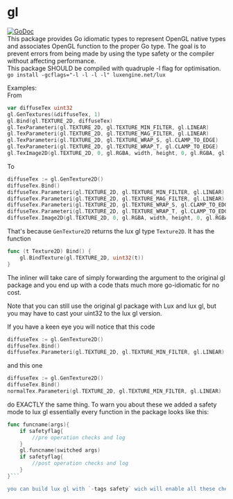 # gl  
[![GoDoc](https://godoc.org/github.com/luxengine/gl?status.svg)](https://godoc.org/github.com/luxengine/gl)  
This package provides Go idiomatic types to represent OpenGL native types and associates OpenGL function to the proper Go type. The goal is to prevent errors from being made by using the type safety or the compiler without affecting performance.  
This package SHOULD be compiled with quadruple -l flag for optimisation.  
`go install -gcflags="-l -l -l -l" luxengine.net/lux`

Examples:  
From
```Go
var diffuseTex uint32
gl.GenTextures(&diffuseTex, 1)
gl.Bind(gl.TEXTURE_2D, diffuseTex)
gl.TexParameteri(gl.TEXTURE_2D, gl.TEXTURE_MIN_FILTER, gl.LINEAR)
gl.TexParameteri(gl.TEXTURE_2D, gl.TEXTURE_MAG_FILTER, gl.LINEAR)
gl.TexParameteri(gl.TEXTURE_2D, gl.TEXTURE_WRAP_S, gl.CLAMP_TO_EDGE)
gl.TexParameteri(gl.TEXTURE_2D, gl.TEXTURE_WRAP_T, gl.CLAMP_TO_EDGE)
gl.TexImage2D(gl.TEXTURE_2D, 0, gl.RGBA, width, height, 0, gl.RGBA, gl.UNSIGNED_BYTE, nil)
```
To
```Go
diffuseTex := gl.GenTexture2D()
diffuseTex.Bind()
diffuseTex.Parameteri(gl.TEXTURE_2D, gl.TEXTURE_MIN_FILTER, gl.LINEAR)
diffuseTex.Parameteri(gl.TEXTURE_2D, gl.TEXTURE_MAG_FILTER, gl.LINEAR)
diffuseTex.Parameteri(gl.TEXTURE_2D, gl.TEXTURE_WRAP_S, gl.CLAMP_TO_EDGE)
diffuseTex.Parameteri(gl.TEXTURE_2D, gl.TEXTURE_WRAP_T, gl.CLAMP_TO_EDGE)
diffuseTex.Image2D(gl.TEXTURE_2D, 0, gl.RGBA, width, height, 0, gl.RGBA, gl.UNSIGNED_BYTE, nil)
```
That's because `GenTexture2D` returns the lux gl type `Texture2D`. It has the function
```Go
func (t Texture2D) Bind() {
	gl.BindTexture(gl.TEXTURE_2D, uint32(t))
}
```
The inliner will take care of simply forwarding the argument to the original gl package and you end up with a code thats much more go-idiomatic for no cost.

Note that you can still use the original gl package with Lux and lux gl, but you may have to cast your uint32 to the lux gl version.

If you have a keen eye you will notice that this code 
```Go
diffuseTex := gl.GenTexture2D()
diffuseTex.Bind()
diffuseTex.Parameteri(gl.TEXTURE_2D, gl.TEXTURE_MIN_FILTER, gl.LINEAR)
```
and this one
```Go
diffuseTex := gl.GenTexture2D()
diffuseTex.Bind()
normalTex.Parameteri(gl.TEXTURE_2D, gl.TEXTURE_MIN_FILTER, gl.LINEAR)
```
do EXACTLY the same thing. To warn you about these we added a safety mode to lux gl
essentially every function in the package looks like this:
```Go
func funcname(args){
    if safetyflag{
        //pre operation checks and log
    }
    gl.funcname(switched args)
    if safetyflag{
        //post operation checks and log
    }
}```

you can build lux gl with `-tags safety` wich will enable all these checks. So you can verify that you aren't doing anything weird. or at least that you know about it. The great thing with that model is that these pieces of code are completelly removed when building non-safe, meaning you get the full speed.